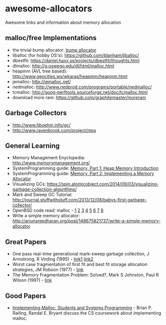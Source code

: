# awesome-allocators
Awesome links and information about memory allocation

## malloc/free Implementations
* the trivial bump allocator: [bump allocator](bump.md)
* liballoc (for hobby OS's): https://github.com/blanham/liballoc/
* dbestfit: https://daniel.haxx.se/projects/dbestfit/thoughts.html
* dlmalloc: http://g.oswego.edu/dl/html/malloc.html
* heapmm (AVL tree based): http://www.geocities.ws/wkaras/heapmm/heapmm.html
* jemalloc: http://jemalloc.net/
* nedmalloc: http://www.nedprod.com/programs/portable/nedmalloc/
* tcmalloc: http://goog-perftools.sourceforge.net/doc/tcmalloc.html
* download more ram: https://github.com/graphitemaster/moreram

## Garbage Collectors
* http://www.hboehm.info/gc/
* http://www.ravenbrook.com/project/mps

## General Learning
* Memory Management Enyclopedia: http://www.memorymanagement.org/
* SystemProgramming guide: [Memory, Part 1: Heap Memory Introduction](https://github.com/angrave/SystemProgramming/wiki/Memory,-Part-1:-Heap-Memory-Introduction)
* SystemProgramming guide: [Memory, Part 2: Implementing a Memory Allocator](https://github.com/angrave/SystemProgramming/wiki/Memory%2C-Part-2%3A-Implementing-a-Memory-Allocator)
* Visualizing GCs: https://spin.atomicobject.com/2014/09/03/visualizing-garbage-collection-algorithms/
* Mark and Sweep GC Tutorial: http://journal.stuffwithstuff.com/2013/12/08/babys-first-garbage-collector/
* OpenBSD code read: malloc - [1](https://junk.tintagel.pl/openbsd-daily-malloc-1.txt) [2](https://junk.tintagel.pl/openbsd-daily-malloc-2.txt) [3](https://junk.tintagel.pl/openbsd-daily-malloc-3.txt) [4](https://junk.tintagel.pl/openbsd-daily-malloc-4.txt) [5](https://junk.tintagel.pl/openbsd-daily-malloc-5.txt) [6](https://junk.tintagel.pl/openbsd-daily-malloc-6.txt) [7](https://junk.tintagel.pl/openbsd-daily-malloc-7.txt) [8](https://junk.tintagel.pl/openbsd-daily-malloc-8.txt)
* Write a simple memory allocator: http://arjunsreedharan.org/post/148675821737/write-a-simple-memory-allocator

## Great Papers
* One pass real-time generational mark-sweep garbage collection, J Armstrong, R Virding (1995) - [link1](https://link.springer.com/chapter/10.1007%2F3-540-60368-9_31) [link2](https://pdfs.semanticscholar.org/6844/271989c22aa1395466b88a65b5775ec9f791.pdf)
* Worst case fragmentation of first fit and best fit storage allocation strategies, JM Robson (1977) - [link](https://academic.oup.com/comjnl/article-pdf/20/3/242/2255805/200242.pdf)
* The Memory Fragmentation Problem: Solved?, Mark S Johnston, Paul R Wilson (1997) - [link](https://www.researchgate.net/profile/Paul_Wilson34/publication/2294861_The_Memory_Fragmentation_Problem_Solved/links/55618b1708ae8c0cab31f4c1/The-Memory-Fragmentation-Problem-Solved.pdf)

## Good Papers
* [Implementing Malloc: Students and Systems Programming](http://www.cs.cmu.edu/~bryant/pubdir/sigcse18.pdf) - Brian P. Railing, Randal E. Bryant discuss the CS coursework about implementing malloc.
